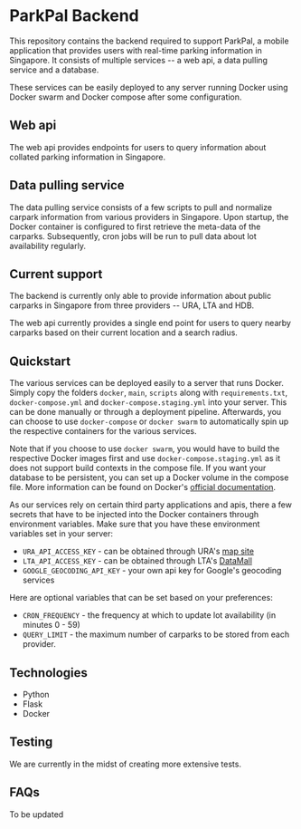 # ParkPal Backend

This repository contains the backend required to support ParkPal, a mobile application that provides users with real-time parking information in Singapore. It consists of multiple services -- a web api, a data pulling service and a database.

These services can be easily deployed to any server running Docker using Docker swarm and Docker compose after some configuration. 

## Web api

The web api provides endpoints for users to query information about collated parking information in Singapore.

## Data pulling service

The data pulling service consists of a few scripts to pull and normalize carpark information from various providers in Singapore. Upon startup, the Docker container is configured to first retrieve the meta-data of the carparks. Subsequently, cron jobs will be run to pull data about lot availability regularly.

## Current support

The backend is currently only able to provide information about public carparks in Singapore from three providers -- URA, LTA and HDB.

The web api currently provides a single end point for users to query nearby carparks based on their current location and a search radius.

## Quickstart

The various services can be deployed easily to a server that runs Docker. Simply copy the folders `docker`, `main`, `scripts` along with `requirements.txt`, `docker-compose.yml` and `docker-compose.staging.yml` into your server. This can be done manually or through a deployment pipeline. Afterwards, you can choose to use `docker-compose` or `docker swarm` to automatically spin up the respective containers for the various services. 

Note that if you choose to use `docker swarm`, you would have to build the respective Docker images first and use `docker-compose.staging.yml` as it does not support build contexts in the compose file. If you want your database to be persistent, you can set up a Docker volume in the compose file. More information can be found on Docker's [official documentation](https://docs.docker.com/).

As our services rely on certain third party applications and apis, there a few secrets that have to be injected into the Docker containers through environment variables. Make sure that you have these environment variables set in your server:

* `URA_API_ACCESS_KEY` - can be obtained through URA's [map site](https://www.ura.gov.sg/maps/api/)
* `LTA_API_ACCESS_KEY` - can be obtained through LTA's [DataMall](https://www.mytransport.sg/content/mytransport/home/dataMall.html)
* `GOOGLE_GEOCODING_API_KEY` - your own api key for Google's geocoding services

Here are optional variables that can be set based on your preferences:

* `CRON_FREQUENCY` - the frequency at which to update lot availability (in minutes 0 - 59)
* `QUERY_LIMIT` - the maximum number of carparks to be stored from each provider.

## Technologies

* Python
* Flask
* Docker

## Testing

We are currently in the midst of creating more extensive tests.

## FAQs
To be updated
